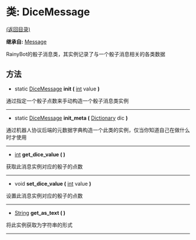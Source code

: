 # 类: DiceMessage  
[(返回目录)](README.md)  
  
**继承自:** [Message](Message.md)  
  
RainyBot的骰子消息类，其实例记录了与一个骰子消息相关的各类数据  
  
## 方法 
  
- static [DiceMessage](DiceMessage.md) **init (** [int](https://docs.godotengine.org/en/latest/classes/class_int.html) value **)**  
  
通过指定一个骰子点数来手动构造一个骰子消息类实例  
  
---  
  
- static [DiceMessage](DiceMessage.md) **init_meta (** [Dictionary](https://docs.godotengine.org/en/latest/classes/class_dictionary.html) dic **)**  
  
通过机器人协议后端的元数据字典构造一个此类的实例，仅当你知道自己在做什么时才使用  
  
---  
  
- [int](https://docs.godotengine.org/en/latest/classes/class_int.html) **get_dice_value ( )**  
  
获取此消息实例对应的骰子的点数  
  
---  
  
- void **set_dice_value (** [int](https://docs.godotengine.org/en/latest/classes/class_int.html) value **)**  
  
设置此消息实例对应的骰子的点数  
  
---  
  
- [String](https://docs.godotengine.org/en/latest/classes/class_string.html) **get_as_text ( )**  
  
将此实例获取为字符串的形式  
  
---  
  


